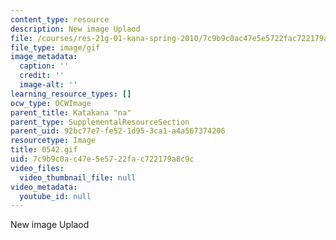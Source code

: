 ```yaml
---
content_type: resource
description: New image Uplaod
file: /courses/res-21g-01-kana-spring-2010/7c9b9c0ac47e5e5722fac722179a8c9c_0542.gif
file_type: image/gif
image_metadata:
  caption: ''
  credit: ''
  image-alt: ''
learning_resource_types: []
ocw_type: OCWImage
parent_title: Katakana "na"
parent_type: SupplementalResourceSection
parent_uid: 92bc77e7-fe52-1d95-3ca1-a4a567374206
resourcetype: Image
title: 0542.gif
uid: 7c9b9c0a-c47e-5e57-22fa-c722179a8c9c
video_files:
  video_thumbnail_file: null
video_metadata:
  youtube_id: null
---
```

New image Uplaod

